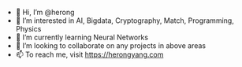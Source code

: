- 👋 Hi, I’m @herong
- 👀 I’m interested in AI, Bigdata, Cryptography, Match, Programming, Physics
- 🌱 I’m currently learning Neural Networks
- 💞️ I’m looking to collaborate on any projects in above areas
- 📫 To reach me, visit https://herongyang.com

<!---
herongyang/herongyang is a ✨ special ✨ repository because its `README.md` (this file) appears on your GitHub profile.
You can click the Preview link to take a look at your changes.
--->
